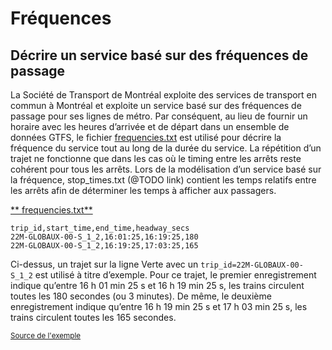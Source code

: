# Fréquences

## Décrire un service basé sur des fréquences de passage
 
 La Société de Transport de Montréal exploite des services de transport en commun à Montréal et exploite un service basé sur des fréquences de passage pour ses lignes de métro. Par conséquent, au lieu de fournir un horaire avec les heures d’arrivée et de départ dans un ensemble de données GTFS, le fichier [frequencies.txt](../../reference/#frequenciestxt) est utilisé pour décrire la fréquence du service tout au long de la durée du service. La répétition d’un trajet ne fonctionne que dans les cas où le timing entre les arrêts reste cohérent pour tous les arrêts. Lors de la modélisation d’un service basé sur la fréquence, stop_times.txt (@TODO link) contient les temps relatifs entre les arrêts afin de déterminer les temps à afficher aux passagers. 
 
 [** frequencies.txt**](../../reference/#frequenciestxt) 
 
```
trip_id,start_time,end_time,headway_secs
22M-GLOBAUX-00-S_1_2,16:01:25,16:19:25,180
22M-GLOBAUX-00-S_1_2,16:19:25,17:03:25,165
``` 
 
 Ci-dessus, un trajet sur la ligne Verte avec un `trip_id=22M-GLOBAUX-00-S_1_2` est utilisé à titre d’exemple. Pour ce trajet, le premier enregistrement indique qu’entre 16 h 01 min 25 s et 16 h 19 min 25 s, les trains circulent toutes les 180 secondes (ou 3 minutes). De même, le deuxième enregistrement indique qu’entre 16 h 19 min 25 s et 17 h 03 min 25 s, les trains circulent toutes les 165 secondes. 
 
 
 
 <sup>[Source de l'exemple](https://www.stm.info/en/about/developers)</sup>